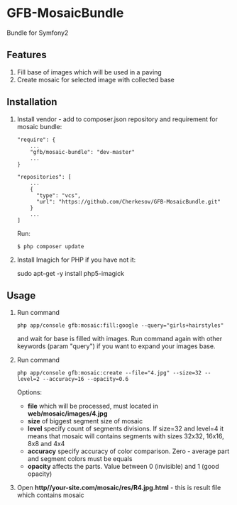 # GFB-MosaicBundle

Bundle for Symfony2

## Features

1. Fill base of images which will be used in a paving
2. Create mosaic for selected image with collected base

## Installation

1. Install vendor - add to composer.json repository and requirement for mosaic bundle:

    ```
    "require": {
        ...
        "gfb/mosaic-bundle": "dev-master"
        ...
    }
    ```
    
    ```
    "repositories": [
        ...
        {
          "type": "vcs",
          "url": "https://github.com/Cherkesov/GFB-MosaicBundle.git"
        }
        ...
    ]
    ```
    
    Run: 
    
    ```
    $ php composer update
    ```
    
2. Install Imagich for PHP if you have not it:

    sudo apt-get -y install php5-imagick

## Usage

1. Run command

    ```
    php app/console gfb:mosaic:fill:google --query="girls+hairstyles"
    ```
    
    and wait for base is filled with images. Run command again with other keywords (param "query") if you want to expand your images base.

2. Run command 

    ```
    php app/console gfb:mosaic:create --file="4.jpg" --size=32 --level=2 --accuracy=16 --opacity=0.6
    ```
    
    Options:
      - **file** which will be processed, must located in **web/mosaic/images/4.jpg**
      - **size** of biggest segment size of mosaic
      - **level** specify count of segments divisions. If size=32 and level=4 it means that mosaic will contains segments with sizes 32x32, 16x16, 8x8 and 4x4
      - **accuracy** specify accuracy of color comparison. Zero - average part and segment colors must be equals
      - **opacity** affects the parts. Value between 0 (invisible) and 1 (good opacity)

3. Open __http//your-site.com/mosaic/res/R4.jpg.html__ - this is result file which contains mosaic
